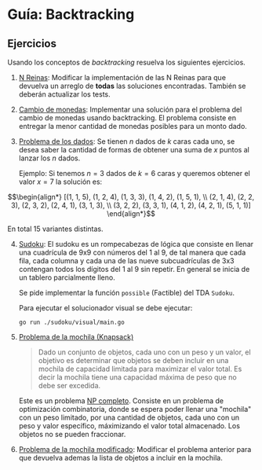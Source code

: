 # Guía:  Backtracking

## Ejercicios

Usando los conceptos de _backtracking_ resuelva los siguientes ejercicios.

1. [N Reinas](./nreinas): Modificar la implementación de las N Reinas para que devuelva un arreglo de **todas** las soluciones encontradas. También se deberán actualizar los tests.

2. [Cambio de monedas](./cambio): Implementar una solución para el problema del cambio de monedas usando backtracking. El problema consiste en entregar la menor cantidad de monedas posibles para un monto dado.

3. [Problema de los dados](./dados): Se tienen $n$ dados de $k$ caras cada uno, se desea saber la cantidad de formas de obtener una suma de $x$ puntos al lanzar los $n$ dados.

   Ejemplo: Si tenemos $n=3$ dados de $k=6$ caras y queremos obtener el valor $x=7$ la solución es:

$$\begin{align*}
[(1, 1, 5), (1, 2, 4), (1, 3, 3), (1, 4, 2), (1, 5, 1), \\
(2, 1, 4), (2, 2, 3), (2, 3, 2), (2, 4, 1), (3, 1, 3), \\
(3, 2, 2), (3, 3, 1), (4, 1, 2), (4, 2, 1), (5, 1, 1)]
\end{align*}$$

   En total 15 variantes distintas.

4. [Sudoku](./sudoku): El sudoku es un rompecabezas de lógica que consiste en llenar una cuadrícula de 9x9 con números del 1 al 9, de tal manera que cada fila, cada columna y cada una de las nueve subcuadrículas de 3x3 contengan todos los dígitos del 1 al 9 sin repetir. En general se inicia de un tablero parcialmente lleno.

   Se pide implementar la función `possible` (Factible) del TDA `Sudoku`.

   Para ejecutar el solucionador visual se debe ejecutar:

   ```console
   go run ./sudoku/visual/main.go
   ```

5. [Problema de la mochila (Knapsack)](./mochila/mochila5.go)

    > Dado un conjunto de objetos, cada uno con un peso y un valor, el objetivo es determinar que objetos se deben incluir en una mochila de capacidad limitada para maximizar el valor total. Es decir la mochila tiene una capacidad máxima de peso que no debe ser excedida.

    Este es un problema [NP completo](https://es.wikipedia.org/wiki/NP-completo). Consiste en un problema de optimización combinatoria, donde se espera poder llenar una "mochila" con un peso limitado, por una cantidad de objetos, cada uno con un peso y valor específico, máximizando el valor total almacenado. Los objetos no se pueden fraccionar. 

6. [Problema de la mochila modificado](./mochila/mochila6.go): Modificar el problema anterior para que devuelva ademas la lista de objetos a incluir en la mochila.
